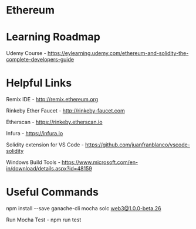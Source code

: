 # Ethereum

# Learning Roadmap

Udemy Course - https://eylearning.udemy.com/ethereum-and-solidity-the-complete-developers-guide


# Helpful Links

Remix IDE - http://remix.ethereum.org

Rinkeby Ether Faucet - http://rinkeby-faucet.com

Etherscan - https://rinkeby.etherscan.io

Infura - https://infura.io

Solidity extension for VS Code - https://github.com/juanfranblanco/vscode-solidity

Windows Build Tools - https://www.microsoft.com/en-in/download/details.aspx?id=48159

# Useful Commands

npm install --save ganache-cli mocha solc web3@1.0.0-beta.26

Run Mocha Test - npm run test
